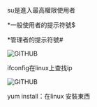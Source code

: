su是進入最高權限使用者

*一般使用者的提示符號$

*管理者的提示符號#

![GITHUB]( https://github.com/syuan0327/Linux-note/blob/master/command/%E6%93%B7%E5%8F%96.JPG )

ifconfig在linux上查找ip

![GITHUB]( https://github.com/syuan0327/Linux-note/blob/master/command/%E6%93%B7%E5%8F%962.JPG )

yum install：在linux 安裝東西
